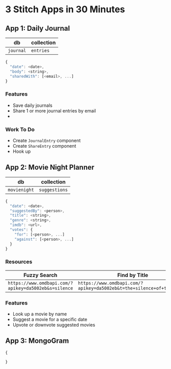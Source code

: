 # 3 Stitch Apps in 30 Minutes

## App 1: Daily Journal

| db         | collection |
|------------|------------|
| `journal`  | `entries`  |

```javascript
{
  "date": <date>,
  "body": <string>,
  "sharedWith": [<email>, ...]
}
```

### Features

- Save daily journals
- Share 1 or more journal entries by email
- 

### Work To Do

- Create `JournalEntry` component
- Create `ShareEntry` component
- Hook up 


## App 2: Movie Night Planner

| db           | collection    |
|--------------|---------------|
| `movienight` | `suggestions` |

```javascript
{
  "date": <date>,
  "suggestedBy": <person>,
  "title": <string>,
  "genre": <string>,
  "imdb": <url>,
  "votes": {
    "for": [<person>, ...]
    "against": [<person>, ...]
  }
}
```

### Resources

| Fuzzy Search | Find by Title |
|-|-|
| `https://www.omdbapi.com/?apikey=da5002eb&s=silence` | `https://www.omdbapi.com/?apikey=da5002eb&t=the+silence+of+the+lambs` |

### Features

- Look up a movie by name
- Suggest a movie for a specific date
- Upvote or downvote suggested movies

## App 3: MongoGram

```javascript
{

}
```

